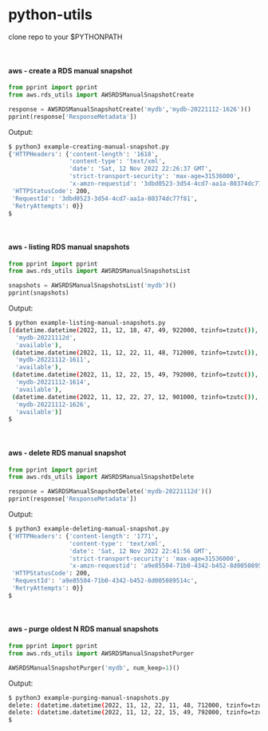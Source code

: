 # python-utils

clone repo to your $PYTHONPATH

&nbsp;





#### aws - create a RDS manual snapshot 

```python
from pprint import pprint 
from aws.rds_utils import AWSRDSManualSnapshotCreate

response = AWSRDSManualSnapshotCreate('mydb','mydb-20221112-1626')()
pprint(response['ResponseMetadata'])

```

Output:
```bash
$ python3 example-creating-manual-snapshot.py 
{'HTTPHeaders': {'content-length': '1618',
                 'content-type': 'text/xml',
                 'date': 'Sat, 12 Nov 2022 22:26:37 GMT',
                 'strict-transport-security': 'max-age=31536000',
                 'x-amzn-requestid': '3dbd0523-3d54-4cd7-aa1a-80374dc77f81'},
 'HTTPStatusCode': 200,
 'RequestId': '3dbd0523-3d54-4cd7-aa1a-80374dc77f81',
 'RetryAttempts': 0}}
$ 
```

&nbsp;

#### aws - listing RDS manual snapshots 

```python 
from pprint import pprint 
from aws.rds_utils import AWSRDSManualSnapshotsList 

snapshots = AWSRDSManualSnapshotsList('mydb')() 
pprint(snapshots)
```

Output:
```bash
$ python example-listing-manual-snapshots.py 
[(datetime.datetime(2022, 11, 12, 18, 47, 49, 922000, tzinfo=tzutc()),
  'mydb-20221112d',
  'available'),
 (datetime.datetime(2022, 11, 12, 22, 11, 48, 712000, tzinfo=tzutc()),
  'mydb-20221112-1611',
  'available'),
 (datetime.datetime(2022, 11, 12, 22, 15, 49, 792000, tzinfo=tzutc()),
  'mydb-20221112-1614',
  'available'),
 (datetime.datetime(2022, 11, 12, 22, 27, 12, 901000, tzinfo=tzutc()),
  'mydb-20221112-1626',
  'available')]
$
```

&nbsp;

#### aws - delete RDS manual snapshot 

```python
from pprint import pprint 
from aws.rds_utils import AWSRDSManualSnapshotDelete

response = AWSRDSManualSnapshotDelete('mydb-20221112d')()
pprint(response['ResponseMetadata'])
```

Output:
```bash
$ python3 example-deleting-manual-snapshot.py 
{'HTTPHeaders': {'content-length': '1771',
                 'content-type': 'text/xml',
                 'date': 'Sat, 12 Nov 2022 22:41:56 GMT',
                 'strict-transport-security': 'max-age=31536000',
                 'x-amzn-requestid': 'a9e85504-71b0-4342-b452-8d005089514c'},
 'HTTPStatusCode': 200,
 'RequestId': 'a9e85504-71b0-4342-b452-8d005089514c',
 'RetryAttempts': 0}}
$ 
```

&nbsp;

#### aws - purge oldest N RDS manual snapshots 

```python
from pprint import pprint 
from aws.rds_utils import AWSRDSManualSnapshotPurger

AWSRDSManualSnapshotPurger('mydb', num_keep=1)()
```

Output:
```bash
$ python3 example-purging-manual-snapshots.py 
delete: (datetime.datetime(2022, 11, 12, 22, 11, 48, 712000, tzinfo=tzutc()), 'mydb-20221112-1611', 'available')
delete: (datetime.datetime(2022, 11, 12, 22, 15, 49, 792000, tzinfo=tzutc()), 'mydb-20221112-1614', 'available')
$
```




